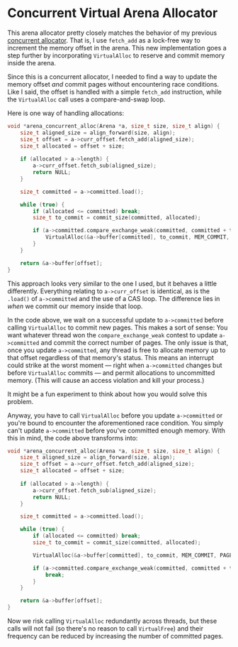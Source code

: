 # Concurrent Virtual Arena Allocator
This arena allocator pretty closely matches the behavior of my previous [concurrent allocator](https://github.com/chumpitized/concurrent_arena_allocator). That is, I use `fetch_add` as a lock-free way to increment the memory offset in the arena. This new implementation goes a step further by incorporating `VirtualAlloc` to reserve and commit memory inside the arena.

Since this is a concurrent allocator, I needed to find a way to update the memory offset _and_ commit pages without encountering race conditions. Like I said, the offset is handled with a simple `fetch_add` instruction, while the `VirtualAlloc` call uses a compare-and-swap loop.

Here is one way of handling allocations:

```c++
void *arena_concurrent_alloc(Arena *a, size_t size, size_t align) {
	size_t aligned_size = align_forward(size, align);
	size_t offset = a->curr_offset.fetch_add(aligned_size);
	size_t allocated = offset + size;
	
	if (allocated > a->length) {
		a->curr_offset.fetch_sub(aligned_size);
		return NULL;
	}

	size_t committed = a->committed.load();

	while (true) {
		if (allocated <= committed) break;
		size_t to_commit = commit_size(committed, allocated);

		if (a->committed.compare_exchange_weak(committed, committed + to_commit)) {
			VirtualAlloc(&a->buffer[committed], to_commit, MEM_COMMIT, PAGE_READWRITE);
		}
	}

	return &a->buffer[offset];
}
```

This approach looks very similar to the one I used, but it behaves a little differently. Everything relating to `a->curr_offset` is identical, as is the `.load()` of `a->committed` and the use of a CAS loop. The difference lies in _when_ we commit our memory inside that loop. 

In the code above, we wait on a successful update to `a->committed` before calling `VirtualAlloc` to commit new pages. This makes a sort of sense: You want whatever thread won the `compare_exchange_weak` contest to update `a->committed` and commit the correct number of pages. The only issue is that, once you update `a->committed`, any thread is free to allocate memory up to that offset regardless of that memory's status. This means an interrupt could strike at the worst moment — right when `a->committed` changes but before `VirtualAlloc` commits — and permit allocations to uncommitted memory. (This will cause an access violation and kill your process.) 

It might be a fun experiment to think about how you would solve this problem.

Anyway, you have to call `VirtualAlloc` before you update `a->committed` or you're bound to encounter the aforementioned race condition. You simply can't update `a->committed` before you've committed enough memory. With this in mind, the code above transforms into:

```c++
void *arena_concurrent_alloc(Arena *a, size_t size, size_t align) {
	size_t aligned_size = align_forward(size, align);
	size_t offset = a->curr_offset.fetch_add(aligned_size);
	size_t allocated = offset + size;
	
	if (allocated > a->length) {
		a->curr_offset.fetch_sub(aligned_size);
		return NULL;
	}

	size_t committed = a->committed.load();

	while (true) {
		if (allocated <= committed) break;
		size_t to_commit = commit_size(committed, allocated);

		VirtualAlloc(&a->buffer[committed], to_commit, MEM_COMMIT, PAGE_READWRITE);

		if (a->committed.compare_exchange_weak(committed, committed + to_commit)) {
			break;
		}
	}

	return &a->buffer[offset];
}
```

Now we risk calling `VirtualAlloc` redundantly across threads, but these calls will not fail (so there's no reason to call `VirtualFree`) and their frequency can be reduced by increasing the number of committed pages.
